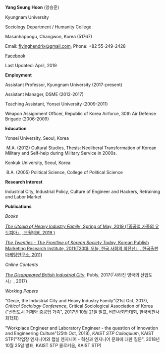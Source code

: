 **Yang Seung Hoon** (양승훈)

Kyungnam University

Sociology Department / Humanity College

Masanhappogu, Changwon, Korea (51767)

Email: flyinghendrix@gmail.com, Phone: +82 55-249-2428

[Facebook](https://www.facebook.com/seunghoon.yang)

Last Updated: April, 2019



**Employment**

Assistant Professor, Kyungnam University (2017-present)

Assistant Manager, DSME (2012-2017)

Teaching Assistant, Yonsei University (2009-2011)

Weapon Assignment Officer, Republic of Korea Airforce, 30th Air Defense Brigade (2006-2009)



**Education**

Yonsei University, Seoul, Korea

​	M.A. (2012) Cultural Studies, Thesis: Neoliberal Transformation of Korean Military and Self-help during Military Service in 2000s.

Konkuk University, Seoul, Korea

​	B.A. (2005) Political Science, College of Political Science

**Research Interest**

Industrial City, Industrial Policy, Culture of Engineer and Hackers, Retraining and Labor Market



**Publications**

*Books*

[*The Utopia of Heavy Industry Family*, Spring of May, 2019 (『중공업 가족의 유토피아』, 오월의봄, 2019 )](http://aladin.kr/p/a2rrE)

[*The Twenties - The Frontline of Korean Society Today*, Korean Publish Marketing Research Institute, 2011(『20대: 오늘, 한국 사회의 최전선』, 한국출판마케팅연구소, 2011)](http://aladin.kr/p/P61vm)

*Online Contents*

[*The Disappeared British Industrial City*](https://publy.co/set/94), Publy, 2017(『사라진 영국의 산업도시』, 2017) 

*Working Papers*

"Geoje, the Industrial City and Heavy Industry Family"(21st Oct, 2017), *Critical Sociology Conference*, Critical Sociological Association of Korea ("산업도시 거제와 중공업 가족", 2017년 10월 21일 발표, 비판사회학대회, 한국비판사회학회)

"Workplace Engineer and Laboratory Engineer - the question of Innovation and Engineering Culture"(25th Oct, 2018), *KAIST STP Colloquium*, KAIST STP("작업장 엔지니어와 랩실 엔지니어 - 혁신과 엔지니어 문화에 대한 질문", 2018년 10월 25일 발표, KAIST STP 콜로키움, KAIST STP)
